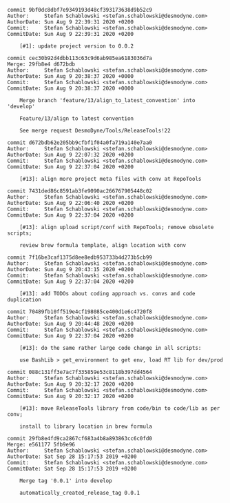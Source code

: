     commit 9bf0dc8dbf7e9349193d48cf393173638d9b52c9
    Author:     Stefan Schablowski <stefan.schablowski@desmodyne.com>
    AuthorDate: Sun Aug 9 22:39:31 2020 +0200
    Commit:     Stefan Schablowski <stefan.schablowski@desmodyne.com>
    CommitDate: Sun Aug 9 22:39:31 2020 +0200
    
        [#1]: update project version to 0.0.2
    
    commit cec30b92d4dbb113c63c9d6ab985ea6183036d7a
    Merge: 29fb8e4 d672bdb
    Author:     Stefan Schablowski <stefan.schablowski@desmodyne.com>
    AuthorDate: Sun Aug 9 20:38:37 2020 +0000
    Commit:     Stefan Schablowski <stefan.schablowski@desmodyne.com>
    CommitDate: Sun Aug 9 20:38:37 2020 +0000
    
        Merge branch 'feature/13/align_to_latest_convention' into 'develop'
        
        Feature/13/align to latest convention
        
        See merge request DesmoDyne/Tools/ReleaseTools!22
    
    commit d672bdb62e205bb9cfbf1f04a0fa719a140e7aa0
    Author:     Stefan Schablowski <stefan.schablowski@desmodyne.com>
    AuthorDate: Sun Aug 9 22:07:32 2020 +0200
    Commit:     Stefan Schablowski <stefan.schablowski@desmodyne.com>
    CommitDate: Sun Aug 9 22:37:04 2020 +0200
    
        [#13]: align more project meta files with conv at RepoTools
    
    commit 7431ded86c8591ab3fe9090ac266767905448c02
    Author:     Stefan Schablowski <stefan.schablowski@desmodyne.com>
    AuthorDate: Sun Aug 9 22:06:40 2020 +0200
    Commit:     Stefan Schablowski <stefan.schablowski@desmodyne.com>
    CommitDate: Sun Aug 9 22:37:04 2020 +0200
    
        [#13]: align upload script/conf with RepoTools; remove obsolete scripts;
        
        review brew formula template, align location with conv
    
    commit 7f16be3caf1375d8ee8edb953733b4d273b5cb99
    Author:     Stefan Schablowski <stefan.schablowski@desmodyne.com>
    AuthorDate: Sun Aug 9 20:43:15 2020 +0200
    Commit:     Stefan Schablowski <stefan.schablowski@desmodyne.com>
    CommitDate: Sun Aug 9 22:37:04 2020 +0200
    
        [#13]: add TODOs about coding approach vs. convs and code duplication
    
    commit 70489fb10ff519e4cf198085ce400d1e6c4720f8
    Author:     Stefan Schablowski <stefan.schablowski@desmodyne.com>
    AuthorDate: Sun Aug 9 20:44:48 2020 +0200
    Commit:     Stefan Schablowski <stefan.schablowski@desmodyne.com>
    CommitDate: Sun Aug 9 22:37:04 2020 +0200
    
        [#13]: do the same rather large code change in all scripts:
        
        use BashLib > get_environment to get env, load RT lib for dev/prod
    
    commit 088c131ff3e7ac7f335859e53c8118b397dd4564
    Author:     Stefan Schablowski <stefan.schablowski@desmodyne.com>
    AuthorDate: Sun Aug 9 20:32:17 2020 +0200
    Commit:     Stefan Schablowski <stefan.schablowski@desmodyne.com>
    CommitDate: Sun Aug 9 20:32:17 2020 +0200
    
        [#13]: move ReleaseTools library from code/bin to code/lib as per conv;
        
        install to library location in brew formula
    
    commit 29fb8e4fd9ca2867cf683a4b8a893863cc6c0fd0
    Merge: e561177 5fb9e96
    Author:     Stefan Schablowski <stefan.schablowski@desmodyne.com>
    AuthorDate: Sat Sep 28 15:17:53 2019 +0200
    Commit:     Stefan Schablowski <stefan.schablowski@desmodyne.com>
    CommitDate: Sat Sep 28 15:17:53 2019 +0200
    
        Merge tag '0.0.1' into develop
        
        automatically_created_release_tag 0.0.1
